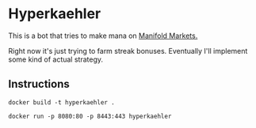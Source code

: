 # Hyperkaehler
This is a bot that tries to make mana on [Manifold Markets.](https://manifold.markets)

Right now it's just trying to farm streak bonuses. Eventually I'll implement some kind of actual strategy.

## Instructions
`docker build -t hyperkaehler .`

`docker run -p 8080:80 -p 8443:443 hyperkaehler`